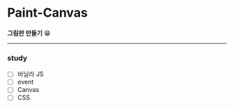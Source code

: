 # Paint-Canvas
**그림판 만들기** 😁
<hr>

### study

-   [ ] 바닐라 JS
-   [ ] event
-   [ ] Canvas
-   [ ] CSS
